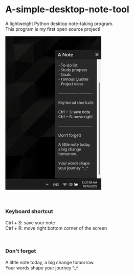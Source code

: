 # A-simple-desktop-note-tool
A lightweight Python desktop note-taking program.  
This program is my first open source project!  

<p>
  <img src="screenshot.png" width="300">
</p>

<br>

### Keyboard shortcut
Ctrl + S: save your note  
Ctrl + R: move right bottom corner of the screen  

<br>

### Don't forget
A little note today, a big change tomorrow.  
Your words shape your journey ^_^  
